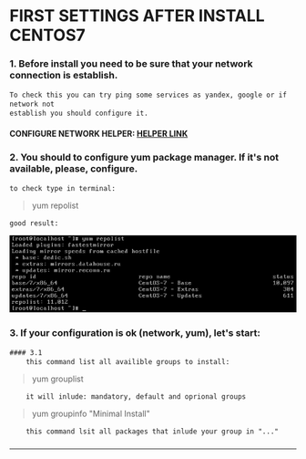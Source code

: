 # FIRST SETTINGS AFTER INSTALL CENTOS7
### 1. Before install you need to be sure that your network connection is establish.  
	To check this you can try ping some services as yandex, google or if network not  
	establish you should configure it.  


#### CONFIGURE NETWORK HELPER: [HELPER LINK](../network/ "FOLLOW THIS LINK")  

### 2. You should to configure yum package manager. If it's not available, please, configure.  
	to check type in terminal:  
  
> yum repolist  

	good result:
![img1](./imgs/1.png)

### 3. If your configuration is ok (network, yum), let's start:
	#### 3.1
		this command list all availible groups to install:  
> yum grouplist  

		it will inlude: mandatory, default and oprional groups

> yum groupinfo "Minimal Install"  

		this command lsit all packages that inlude your group in "..."  

###   
---  
